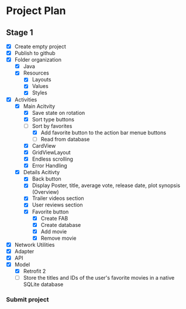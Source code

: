 # Project Plan
## Stage 1

- [x] Create empty project
- [x] Publish to github
- [x] Folder organization
	- [x] Java
	- [x] Resources
		- [x] Layouts
		- [x] Values
		- [x] Styles
- [x] Activities
	- [x] Main Acitvity
		- [x] Save state on rotation
		- [X] Sort type buttons
		- [ ] Sort by favorites
			- [x] Add favorite button to the action bar menue buttons
			- [ ] Read from database
		- [x] CardView
		- [x] GridViewLayout
		- [x] Endless scrolling
		- [x] Error Handling
	- [x] Details Acitivty
		- [x] Back button
		- [x] Display Poster, title, average vote, release date, plot synopsis (Overview)
		- [x] Trailer videos section
		- [x] User reviews section
		- [x] Favorite button
			- [x] Create FAB
			- [x] Create database
			- [x] Add movie
			- [x] Remove movie
- [x] Network Utilities
- [x] Adapter
- [x] API
- [x] Model
	- [x] Retrofit 2
	- [ ] Store the titles and IDs of the user's favorite movies in a native SQLite database

### Submit project